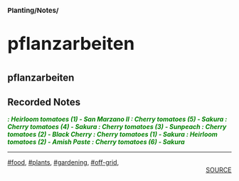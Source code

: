 # <p style='font-size: 15px;'>Planting/Notes/</p>
# <p style='font-size: 40px;'>pflanzarbeiten</p>
## pflanzarbeiten
## Recorded Notes
<b><i><font color=green> : Heirloom tomatoes (1) - San Marzano II
 : Cherry tomatoes (5) - Sakura
 : Cherry tomatoes (4) - Sakura
 : Cherry tomatoes (3) - Sunpeach
 : Cherry tomatoes (2) - Black Cherry
 : Cherry tomatoes (1) - Sakura
 : Heirloom tomatoes (2) - Amish Paste
 : Cherry tomatoes (6) - Sakura
</b></i></font><div style='page-break-after: always;'></div>
<div style='page-break-after: always;'></div>
<hr/>
<div style='page-break-after: always;'></div>
<div style='page-break-after: always;'></div>
<a href='tag-food.html'>#food</a>, <a href='tag-plants.html'>#plants</a>, <a href='tag-gardening.html'>#gardening</a>, <a href='tag-off-grid.html'>#off-grid</a>, 
<div style='page-break-after: always;'></div>
<div style='text-align: right'>
<a href='https://docs.google.com/spreadsheets/d/e/2PACX-1vRxZ8U6Z3Bf5D0qWg78rDKh2b3jW-cLif6KSh97U8jnpErFEFsJoRT1HxtV0OI_EQUeBrLXLFv-jnuH/pub?output=xlsx'>SOURCE</a>
</div>
